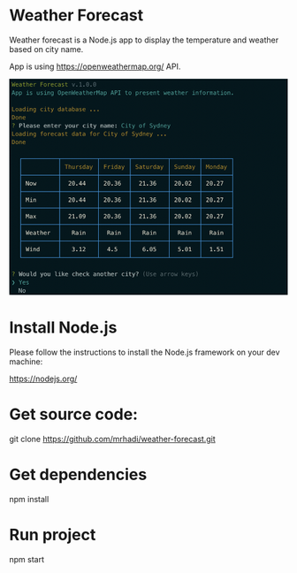 # Weather Forecast

Weather forecast is a Node.js app to display the temperature and weather based on city name.

App is using https://openweathermap.org/ API.

![Alt text](./resources/weather-forecast.png)

# Install Node.js

Please follow the instructions to install the Node.js framework on your dev machine:

https://nodejs.org/


# Get source code:
git clone https://github.com/mrhadi/weather-forecast.git

# Get dependencies
npm install

# Run project
npm start




